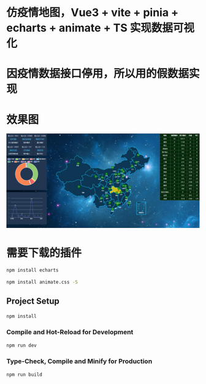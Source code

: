 # 仿疫情地图，Vue3 + vite + pinia + echarts + animate + TS 实现数据可视化

# 因疫情数据接口停用，所以用的假数据实现

# 效果图
<img src="./src/assets/效果图.png" />

# 需要下载的插件
```sh
npm install echarts
```

```sh
npm install animate.css -S
```


## Project Setup

```sh
npm install
```

### Compile and Hot-Reload for Development

```sh
npm run dev
```

### Type-Check, Compile and Minify for Production

```sh
npm run build
```
